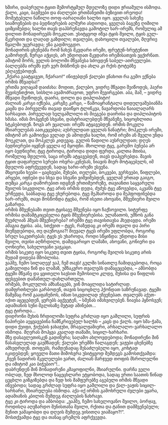 ხშირი, დაბურული ტყით შემორტყმულ მდელოზე დიდი ჟრიამული ისმოდა. 
ქალი, კაცი, ბავშვები და ძაღლები ერთმანეთში ბუზივით ირეოდა! 
მომეტებული ნაწილი თოფ-იარაღიანი ხალხი იყო. 
ყველას სახეზე სიამოვნების და ბედნიერების ალმური ასდიოდა, ყველას ბაგეზე ღიმილი ციმციმებდა; ხალხი თავს დაჰბრუნავდა გაშოტილ ხარ-ირემს, რომელიც ამ დილით მონადირეებს მოეკლათ. 
უსიტყვოდ იწვა ტყის შვილი, ტყის გულ-მკერდით და ლაღად გაზდილი; თვალები, დახოცილი თვალები, მღვრიე წყალში უცურავდა; ენა გადმოეგდო.  
მონადირის ცხენებმა რომ ნახეს მკვდარი ირემი, ფრუტუნ-ხრუტუნით გაშორდენ, ზურგი აქციეს, არ უნდოდათ მკვდარი ირემისათვის ეცქირნათ.
ამიტომ შორს, ველის ბოლოში მწვანესა სძოვდენ საბელ-ათრეულები. 
ბალღებმა ირემს ჯერ ვერ მისწონეს და ახლა კი რქის ტოტებზე ებღაუჭებოდენ.  
„ჩქარა გაატყავეთ, ჩქარაო!“ ინიჟებდენ ქალები
ვნახოთ რა გემო ექნება ირმის მწვადსა!“  
ერთმა ვიღაცამ დაიძახა: მოდით, ქალებო, ვიდრე მწვადი შეიწოდეს, ჰაერი შევისუნთქოთ, სისხლი ავამოძრავოთ, უფრო შევირგებთ. 
აბა, მაშ, – ვიდრე მწვადი შეიწოდეს, დაირა, დოლი და დიპლიპიტო!  
ძალიან კარგი იქნება, კარგზე კარგი, – წამოაყრანტალა დიდულვაშებიანმა კაცმა და პირველმა თავად დაიწყო ტლინკვა, ნავარდობა ნაიალაღარს ხარსავით.
პირველად ხელგაშლილი ის მიეგება დაირისა და დიპლიპიტოს ხმასა. 
იმას მოჰყვნენ სხვანი, დასტრიალებდენ მწვანეზე, სიცოცხლითა სტკბებოდენ. 
ზოგს არ ეცალათ: ირემს ატყავებდენ. 
ირმის მოკვლა მხიარულებას აათკეცებდა; აუსრულდათ ყველას ნანატრი; მოჰკლეს ირემი, იმიტომ არ გამოიქცა ველად ეს ამოდენა ხალხი, რომ ირემი ან შველი უნდა მოეკლათ, და მოჰკლეს კიდევაც. 
გულის წადილი აუსრულდათ; დღეს ბედნიერები იყვნენ ყველა იქ მყოფნი. 
მხოლოდ ტყე, გარემო ბუნება არ იყო ბედნიერი; ტყე ტიროდა, ტიროდა დიდი ფერდა, კალთა მთისა, რომელიც მდელოს, საცა ირემს ატყავებდენ, თავს დაჰყურებდა. 
შავის ტყით დაფარული სერები ოხვრა-კვნესას, ნიავის მიერ მოტაცებულს, იმ მდელოს აფრქვევდენ, სადაც ხარი-ირემი ესვენა.  
მხცოვანი ხეები – ცაცხვები, მუხები, თელები, ბოკვები, ვერხვები, წიფლები, არყები, იფნები და სხვა და სხვანი ვიშვიშებდენ, ყველამ ერთად გაიგო, თუმცა კარგა დაშორებით იდგნენ ერთიმეორეზე, თავიანთი საყვარელი შვილის სიკვდილი. 
ტყე არის ირმის დედა, ძუძუს ტყე აწოვებდა, აკვანს ტყე ურწევდა, საბნადაც ტყე ეხურებოდა. 
ტყე შეჰხაროდა და შეჰფოფინებდა ხარ-ირემს, თავი მოსწონდა ტყესა, რომ ისეთი ახოვანი, მშვენიერი შვილი გაზარდა.  
ირმის მშვენებაში თვით ტყისავე მშვენება იყო ჩაქსოვილი. 
სიტურფე ირმისა დამამტკიცებელია ტყის მშვენიერებისა. 
ულაზათოს, უშნოს განა შეუძლიან ჰშვას მშვენიერება? 
ირემში ტყე თავისთავსა ჰხედავდა. 
ირემი ამაგია ტყისა. 
აბა, სთქვით – ტყეს, რაზედაც კი ირემს თვალი და პირი მიუწვდებოდა, თუ დაუზოგია?! 
მიუვალ ტყეს ირემი უფლობდა, როგორც სრულ საკუთრებას; ტყეს ეს უხაროდა, როდი სწყინდა: უნდოდა მისი შვილი, თვისი აღზრდილი, დამდგარიყო ლამაზი, ახოვანი, გონიერი და ღონიერი, სახელოვანი ვაჟკაცი.  
ირმის სიკეთე იყო სიკეთე თვით ტყისა, როგორც შვილის სიკეთე არის მუდამ დიდება მშობლისა.  
ვაჰმე, ჩემო სილაღევ!
ვაჰ, ჩემ თავს! 
გულში სინათლე ჩამიდგებოდა, როცა გამივლიდა წინ და ლამაზ, უმზაკვრო თვალებს დამაცეცებდა, – ამბობდა ტყეში მწვანე და ყვითელი ხავსით შემოსილი კლდე, მუხისა და წიფლის ფესვებით დაშანთულ-დახლართული.  
ირმებს, მოკლულის ამხანაგებს, ვინ მოაცლიდა სატირლად.
დამფრთხლები გარბოდენ, თავის სიცოცხლე ჰქონდათ საზრუნავად. 
ტყეში შაშვმაც რომ გააფაჩუნოს, იმათ სიკვდილად ეჩვენებათ. 
თვალებს აქეთ-იქით აცეცებდენ, ყურებს აცქვეტენ, – სმენას იმახვილებენ. 
ნიავსა ჰყნოსვენ; ადამიანის სუნი მგლისაზე მეტად აშინებთ…  
ტყე ტიროდა…  
დიდრონი მუხის ჩრდილოში სუფრა გრძლად იყო გაშლილი, სუფრის ნაპირები აეყვავებინა ჩამწკრივებულ ხალხს – კაცს და ქალს. 
იყო სმა-ჭამა, დიდი ქეიფი, ჭიქების ჯახაჯუხი, მრავალჟამიერი, არხალალო-ვარხალალო ისმოდა. 
მღერას მოჰყვა კვალად თამაში, სიცილ-ხარხარი.  
მზე დასავლეთისკენ გადიწურა; საღამო ახლოვდებოდა; მონადირენი შინ წასასვლელად გაემზადენ; ქალები ურემში ჩალაგდენ; ვაჟები ცხენებზე ამხედრდენ. 
თოფებს, რამდენადაც შესაძლებელი იყო, კოხტად იკიდებდენ; ყოველი მათი მიმოხვრა უსიტყვოდ შემდეგს 
გამოსთქვამდა: „ჩვენ ნადირის მკვლელები ვართ, ძალიან მარჯვედ თოფის მსროლელნი და იმიტომ კაი ბიჭებიო“!..   
დაბრუნდენ შინ მონადირენი კმაყოფილნი, მხიარულნი. 
დარჩა ველი ობლად, ზედ მხოლოდ ნაცეცხლარი ეტყობოდა, სადაც ერთი საათის წინად ცეცხლი გიზგიზებდა და ზედ ხის შამფურებზე აგებული ირმის მწვადი იწვებოდა; სადაც გრძლად სუფრა იყო გაშლილი და ქალ-ვაჟის სიცილ-ხარხარი, მხიარულება ისმოდა. 
აქა-იქ ირმის გამოხრული ძვლები ეყარა, ადამიანის კბილის შემდეგ ძაღლების ნახრავი.  
ტყე კი ტიროდა და ამბობდა: „ვაჰმე, ჩემო სახელოვანო შვილო, ბორჯავ, როდისღა აღვზარდო შენისთანა შვილი, რქითა და ტანით დამშვენებული; შენით ვამაყობდი და დღეის შემდეგ ვისითღა ვიამაყო?!“.  
მოსთქვამდა ტყე და თანაც ცრემლს აფრქვევდა.

